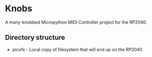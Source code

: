# Knobs

A many-knobbed Micropython MIDI Controller project for the RP2040.


## Directory structure

- picofs - Local copy of filesystem that will end up on the RP2040

